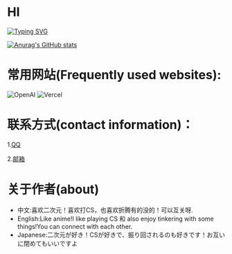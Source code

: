 # HI

[![Typing SVG](https://readme-typing-svg.herokuapp.com?font=Fira+Code&pause=1000&center=%E5%81%87&vCenter=%E5%81%87&repeat=%E7%9C%9F&random=%E5%81%87&width=435&lines=%E4%BD%A0%E5%A5%BD%EF%BC%81%E6%88%91%E6%98%AF%E9%94%A6%E8%A1%A3%EF%BC%8C%E4%B8%80%E4%B8%AA%E5%96%9C%E6%AC%A2%E6%8A%98%E8%85%BE%E7%9A%84%E4%BA%BA)](https://git.io/typing-svg)

[![Anurag's GitHub stats](https://github-readme-stats.vercel.app/api?username=shijinyiA)](https://github.com/shijinyiA)


# 常用网站(Frequently used websites):
![OpenAI](https://img.shields.io/badge/OpenAI-412991.svg?style=for-the-badge&logo=OpenAI&logoColor=white) ![Vercel](https://img.shields.io/badge/Vercel-000000.svg?style=for-the-badge&logo=Vercel&logoColor=white) 

<!--
**shijinyiA/shijinyiA** is a ✨ _special_ ✨ repository because its `README.md` (this file) appears on your GitHub profile.

Here are some ideas to get you started:

- 🔭 I’m currently working on ...
- 🌱 I’m currently learning ...
- 👯 I’m looking to collaborate on ...
- 🤔 I’m looking for help with ...
- 💬 Ask me about ...
- 📫 How to reach me: ...
- 😄 Pronouns: ...
- ⚡ Fun fact: ...
-->
# 联系方式(contact information)：
1.[QQ](https://tenapi.cn/v2/qqcard?qq=3022056965)

2.[邮箱](mailto:3022056965@qq.com)

# 关于作者(about)

- 中文:喜欢二次元！喜欢打CS，也喜欢折腾有的没的！可以互关呀.
- English:Like anime!I like playing CS 和 also enjoy tinkering with some things!You can connect with each other.
- Japanese:二次元が好き！CSが好きで、振り回されるのも好きです！お互いに閉めてもいいですよ



